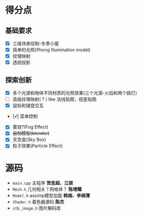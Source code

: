 # 得分点

## 基础要求

- [x] 三维场景绘制-冬季小屋
- [x] 简单的光照(Phong Illumination model)
- [x] 纹理映射
- [x] 透视投影

## 探索创新

- [x] 多个光源和物体不同材质的光照效果(三个光源-火焰和两个路灯)
- [ ] 高级纹理映射( ? ) like 法线贴图，视差贴图
- [x] 鼠标和键盘交互
- [√] 菜单控制
- [x] 雾效?(Fog Effect)
- [x] ~~自制模型(blender)~~
- [x] 天空盒(Sky Box)
- [x] 粒子效果(Particle Effect)

# 源码

- `main.cpp`
  主程序
  **贺思超、江桀**
- `Mesh.h`
  几何相关？网格体？
  **陈增耀**
- `Model.h`
  assimp模型加载
  **韩熔、李绵薄**
- `Shader.h`
  着色器源码
  **陈杰**
- `stb_image.h`
  图片解码库
